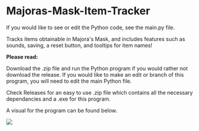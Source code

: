 # Majoras-Mask-Item-Tracker
If you would like to see or edit the Python code, see the main.py file.

Tracks items obtainable in Majora's Mask, and includes features such as sounds, saving, a reset button, and tooltips for item names!

**Please read:**

Download the .zip file and run the Python program if you would rather not download the release. If you would like to make an edit or branch of this program, 
you will need to edit the main Python file.

Check Releases for an easy to use .zip file which contains all the necessary dependancies and a .exe for this program.

A visual for the program can be found below.


![](https://github.com/yurippe777/Majoras-Mask-Tracker/blob/main/Item_Tracker_GIF.gif)
